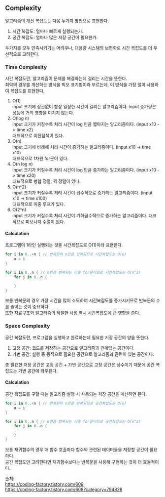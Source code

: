## Complexity  
알고리즘의 계산 복잡도는 다음 두가지 방법으로 표현한다.  
1. 시간 복잡도: 얼마나 빠르게 실행되는가.  
2. 공간 복잡도: 얼마나 많은 저장 공간이 필요한가.  
  
두가지를 모두 만족시키기는 어려우나, 대용량 시스템의 보편화로 시간 복잡도를 더 우선적으로 고려한다.  
  
  
### Time Complexity  
시간 복잡도란, 알고리즘이 문제를 해결하는데 걸리는 시간을 뜻한다.  
최악의 경우를 계산하는 방식을 빅오 표기법이라 부르는데, 이 방식을 가장 많이 사용하여 복잡도를 표현한다.  
1. O(1)  
input 크기에 상관없이 항상 일정한 시간이 걸리는 알고리즘이다. input 증가량은 성능에 거의 영향을 미치지 않는다.  
2. O(log n)  
input 크기가 커질수록 처리 시간이 log 만큼 짧아지는 알고리즘이다. (input x10 -> time x2)  
대표적으로 이진탐색이 있다.  
3. O(n)  
input 크기에 비례해 처리 시간이 증가하는 알고리즘이다. (input x10 -> time x10)  
대표적으로 1차원 for문이 있다.  
4. O(n log n)  
input 크기가 커질수록 처리 시간이 log 만큼 증가하는 알고리즘이다. (input x10 -> time x20)  
대표적으로 병합 정렬, 퀵 정렬이 있다.  
5. O(n^2)  
input 크기가 커질수록 처리 시간이 급수적으로 증가하는 알고리즘이다. (input x10 -> time x100)  
대표적으로 이중 루프가 있다.  
6. O(2^n)  
input 크기가 커질수록 처리 시간이 기하급수적으로 증가하는 알고리즘이다. 대표적으로 피보나치 수열이 있다.  
  
#### Calculation  
프로그램이 1라인 실행되는 것을 시간복잡도로 O(1)이라 표현한다.  
  
```swift
for i in 0..<n { // 반복문이 n만큼 반복되므로 시간복잡도는 O(n)
	a = i
}

for i in 0..n { // n만큼 반복되는 이중 for문이므로 시간복잡도는 O(n^2)
	for j in 0..n {

	}
}
```  
  
보통 반복문의 경우 가장 시간을 많이 소모하여 시간복잡도를 증가시키므로 반복문의 수를 줄이는 것이 중요하다.  
또한 자료구조와 알고리즘의 적절한 사용 역시 시간복잡도에 큰 영향을 준다.  
  
### Space Complexity  
공간 복잡도란, 프로그램을 실행하고 완료하는데 필요한 저장 공간의 양을 뜻한다.  
1. 고정 공간: 코드를 저장하는 공간으로 알고리즘과 관계없는 공간이다.  
2. 가변 공간: 실행 중 동적으로 필요한 공간으로 알고리즘과 관련이 있는 공간이다.  
  
총 필요한 저장 공간은 고정 공간 + 가변 공간으로 고정 공간은 상수이기 때문에 공간 복잡도는 가변 공간에 좌우된다.  
  
#### Calculation  
공간 복잡도를 구할 때는 알고리즘 실행 시 사용되는 저장 공간을 계산하면 된다.  
  
```swift
for i in 0..<n { // 반복문이 n만큼 반복되므로 공간복잡도는 O(n)
	a = i
}

for i in 0..n { // n만큼 반복되는 이중 for문이므로 공간복잡도는 O(n^2)
	for j in 0..n {

	}
}
```  
  
보통 재귀함수의 경우 매 함수 호출마다 함수와 관련된 데이터들을 저장할 공간이 필요하다.  
공간 복잡도만 고려한다면 재귀함수보다는 반복문을 사용해 구현하는 것이 더 효율적이다.  
  
  
  
출처:  
https://coding-factory.tistory.com/609  
https://coding-factory.tistory.com/608?category=794828  
